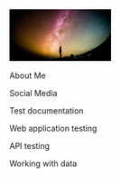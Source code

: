 <img src="https://github.com/SergTsys/SergTsys/blob/main/Assets/photo%20pr1.jpg" alt="The Unlimited" width="180"/>

About Me

Social Media

Test documentation

Web application testing

API testing

Working with data